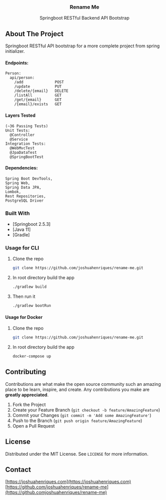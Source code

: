 <p align="center">
  <h3 align="center">Rename Me</h3>
  <p align="center">
    Springboot RESTful Backend API Bootstrap
  </p>
</p>

## About The Project
Springboot RESTful API bootstrap for a more complete project from spring initializer.  

#### Endpoints:
```
Person:
  api/person:
    /add              POST  
    /update           PUT
    /delete/{email}   DELETE
    /listAll          GET
    /get/{email}      GET
    /{email}/exists   GET
```

#### Layers Tested
```
(~36 Passing Tests)
Unit Tests:
  @Controller 
  @Service
Integration Tests:
  @WebMvcTest
  @JpaDataTest
  @SpringBootTest 
```

#### Dependencies:
```
Spring Boot DevTools,
Spring Web,
Spring Data JPA,
Lombok,
Rest Repositories,
PostgreSQL Driver
```

### Built With
* [Springboot 2.5.3]
* [Java 11]
* [Gradle]

### Usage for CLI
1. Clone the repo
   ```sh
   git clone https://github.com/joshuahenriques/rename-me.git
   ```
3. In root directory build the app
   ```sh
   ./gradlew build
   ```
4. Then run it
   ```sh
   ./gradlew bootRun
   ```
   
#### Usage for Docker
1. Clone the repo
   ```sh
   git clone https://github.com/joshuahenriques/rename-me.git
   ```
2. In root directory build the app
   ```sh
   docker-compose up

## Contributing
Contributions are what make the open source community such an amazing place to be learn, inspire, and create. Any contributions you make are **greatly appreciated**.

1. Fork the Project
2. Create your Feature Branch (`git checkout -b feature/AmazingFeature`)
3. Commit your Changes (`git commit -m 'Add some AmazingFeature'`)
4. Push to the Branch (`git push origin feature/AmazingFeature`)
5. Open a Pull Request

## License
Distributed under the MIT License. See `LICENSE` for more information.

## Contact
[https://joshuahenriques.com](https://joshuahenriques.com)
[https://github.com/joshuahenriques/rename-me](https://github.comjoshuahenriques/rename-me)
